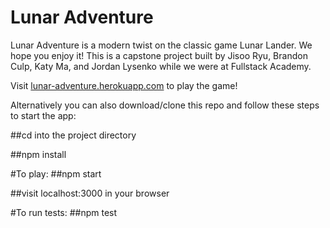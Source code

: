 # Lunar Adventure

Lunar Adventure is a modern twist on the classic game Lunar Lander. We hope you enjoy it! This is a capstone project built by Jisoo Ryu, Brandon Culp, Katy Ma, and Jordan Lysenko while we were at Fullstack Academy.

Visit [lunar-adventure.herokuapp.com](http://lunar-adventure.herokuapp.com) to play the game!

Alternatively you can also download/clone this repo and follow these steps to start the app:

##cd into the project directory

##npm install

#To play:
##npm start

##visit localhost:3000 in your browser

#To run tests:
##npm test
